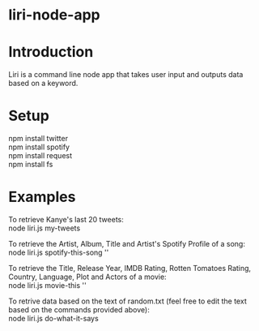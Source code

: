 # liri-node-app

# Introduction
Liri is a command line node app that takes user input and outputs data based on a keyword.

# Setup
npm install twitter<br>
npm install spotify<br>
npm install request<br>
npm install fs<br>

# Examples
To retrieve Kanye's last 20 tweets:<br>
node liri.js my-tweets

To retrieve the Artist, Album, Title and Artist's Spotify Profile of a song:<br>
node liri.js spotify-this-song '<song name>'

To retrieve the Title, Release Year, IMDB Rating, Rotten Tomatoes Rating, Country, Language, Plot and Actors of a movie:<br>
node liri.js movie-this '<movie name>'

To retrive data based on the text of random.txt (feel free to edit the text based on the commands provided above):<br>
node liri.js do-what-it-says